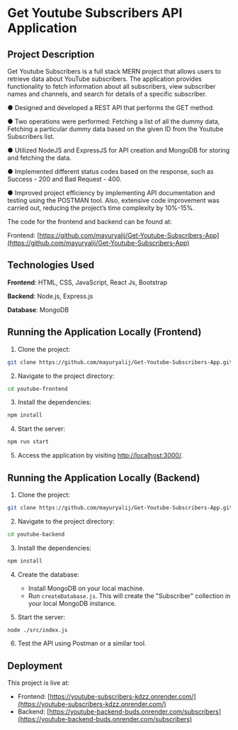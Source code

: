 # Get Youtube Subscribers API Application

## Project Description

Get Youtube Subscribers is a full stack MERN project that allows users to retrieve data about YouTube subscribers. The application provides functionality to fetch information about all subscribers, view subscriber names and channels, and search for details of a specific subscriber.

● Designed and developed a REST API that performs the GET method.

● Two operations were performed: Fetching a list of all the dummy data,
Fetching a particular dummy data based on the given ID from the Youtube
Subscribers list.

● Utilized NodeJS and ExpressJS for API creation and MongoDB for storing and
fetching the data.

● Implemented different status codes based on the response, such as Success -
200 and Bad Request - 400.

● Improved project efficiency by implementing API documentation and testing
using the POSTMAN tool. Also, extensive code improvement was carried out,
reducing the project’s time complexity by 10%-15%.


The code for the frontend and backend can be found at:

Frontend: [https://github.com/mayuryalij/Get-Youtube-Subscribers-App](https://github.com/mayuryalij/Get-Youtube-Subscribers-App)

## Technologies Used

**Frontend**: HTML, CSS, JavaScript, React Js, Bootstrap

**Backend**: Node.js, Express.js

**Database**: MongoDB

## Running the Application Locally (Frontend)

1. Clone the project:

```bash
git clone https://github.com/mayuryalij/Get-Youtube-Subscribers-App.git
```

2. Navigate to the project directory:

```bash
cd youtube-frontend
```

3. Install the dependencies:

```bash
npm install
```

4. Start the server:

```bash
npm run start
```

5. Access the application by visiting [http://localhost:3000/](http://localhost:3000/).

## Running the Application Locally (Backend)

1. Clone the project:

```bash
git clone https://github.com/mayuryalij/Get-Youtube-Subscribers-App.git
```

2. Navigate to the project directory:

```bash
cd youtube-backend
```

3. Install the dependencies:

```bash
npm install
```

4. Create the database:

   - Install MongoDB on your local machine.
   - Run `createDatabase.js`. This will create the "Subscriber" collection in your local MongoDB instance.

5. Start the server:

```bash
node ./src/index.js
```

6. Test the API using Postman or a similar tool.

## Deployment

This project is live at:

- Frontend: [https://youtube-subscribers-kdzz.onrender.com/](https://youtube-subscribers-kdzz.onrender.com/)
- Backend: [https://youtube-backend-buds.onrender.com/subscribers](https://youtube-backend-buds.onrender.com/subscribers)